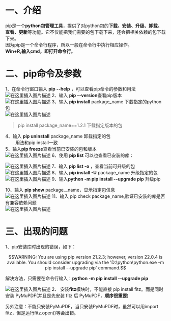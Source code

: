 # 一、介绍
pip是一个**python包管理工具**，提供了对python包的**下载、安装、升级、卸载、查看、更新**等功能。它不仅能把我们需要的包下载下来，还会把相关依赖的包下载下来。    
因为pip是一个命令行程序，所以一般在命令行中执行相应操作。    
**Win+R,输入cmd，即打开命令行**。   
# 二、pip命令及参数    
1、在命令行窗口输入 **pip --help** ，可以查看pip命令的参数和用法   
![在这里插入图片描述](https://img-blog.csdnimg.cn/05c10a6f21c549e88dea79d6b3c52249.png)
2、输入 **pip --version**查看pip版本    
![在这里插入图片描述](https://img-blog.csdnimg.cn/72782cbae0cb4fbab938bdc59f1be8dc.png)
3、输入 **pip install**  package_name 下载指定的python包    
![在这里插入图片描述](https://img-blog.csdnimg.cn/d1c89afc0e3a487b9687a57d2d8a3db4.png)

>pip install package_name==1.2.1 下载指定版本的包   

4、输入 **pip uninstall** package_name 卸载指定的包   
 $\qquad$用法和pip install一致   
5、输入**pip freeze**查看当前已安装的包和版本   
![在这里插入图片描述](https://img-blog.csdnimg.cn/fb52dea2772e42abb82188ee5f880c14.png)
6、使用 **pip list** 可以也查看已安装的库：   

![在这里插入图片描述](https://img-blog.csdnimg.cn/c84862d55bc744be88aec2ba1102c354.png)
7、输入 **pip list -o** ，查看当前可升级的包   
![在这里插入图片描述](https://img-blog.csdnimg.cn/6bbe7d935e994c4e834d46b0fc0a24ce.png)
8、输入 **pip install -U** package_name 升级指定的包   
![在这里插入图片描述](https://img-blog.csdnimg.cn/581d447e8c304b81950d7068b3bbf032.png)
9、输入**python -m pip install --upgrade pip** 升级pip   



10、输入 **pip show** package__name，显示指定包信息    
![在这里插入图片描述](https://img-blog.csdnimg.cn/f8ff524ab79c4ea4a64faf71d7a9cdb8.png)
11、输入 pip check package_name,验证已安装的库是否有兼容依赖问题    
![在这里插入图片描述](https://img-blog.csdnimg.cn/1410117dc5624845a12b3829d1f38b31.png)

# 三、出现的问题
1、pip安装库时出现的错误，如下：   
```math
WARNING: You are using pip version 21.2.3; however, version 22.0.4 is available.
You should consider upgrading via the 'D:\python\python.exe -m pip install --upgrade pip' command.
```
解决方法，只需要在命令行输入：**python -m pip install --upgrade pip**     

![在这里插入图片描述](https://img-blog.csdnimg.cn/4c7a8bb0b7164752a887cf16516bc73e.png)
2、 安装**fitz**模块时，不能直接 pip install fitz。而是同时安装 PyMuPDF(并且是先安装 fitz 后 PyMuPDF，**顺序很重要**)  

另外注意：不能只安装PyMuPDF，当只安装PyMuPDF时，虽然可以用import fitz，但是运行fitz.open()等会出错。

